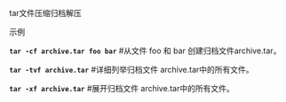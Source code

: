 tar文件压缩归档解压

示例

 **`tar -cf archive.tar foo bar`**  #从文件 foo 和 bar 创建归档文件archive.tar。

 **`tar -tvf archive.tar`**     #详细列举归档文件 archive.tar中的所有文件。

 **`tar -xf archive.tar`**     #展开归档文件 archive.tar中的所有文件。